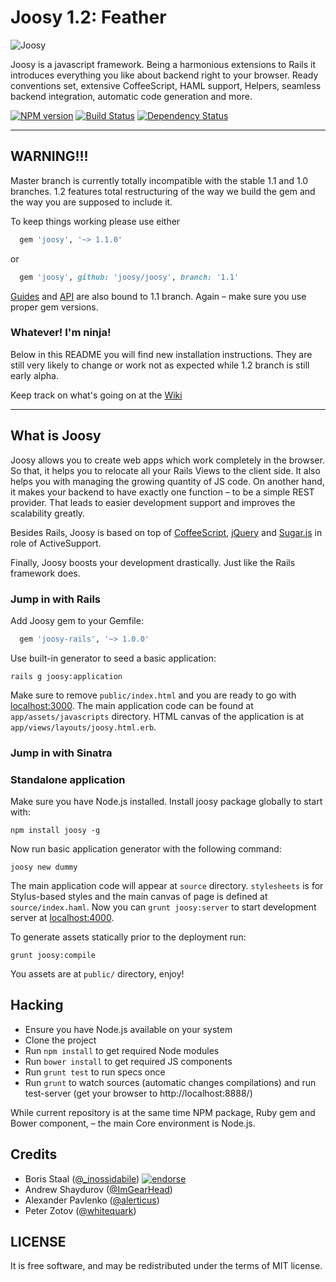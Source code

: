 # Joosy 1.2: Feather

![Joosy](http://f.cl.ly/items/2N2J453J2B353F1A0t0I/joocy1.1.png)

Joosy is a javascript framework. Being a harmonious extensions to Rails it introduces everything you like about backend right to your browser. Ready conventions set, extensive CoffeeScript, HAML support, Helpers, seamless backend integration, automatic code generation and more.

[![NPM version](https://badge.fury.io/js/joosy.png)](http://badge.fury.io/js/joosy)
[![Build Status](https://travis-ci.org/joosy/joosy.png)](https://travis-ci.org/joosy/joosy)
[![Dependency Status](https://gemnasium.com/joosy/joosy.png)](https://gemnasium.com/joosy/joosy)

---

## WARNING!!!

Master branch is currently totally incompatible with the stable 1.1 and 1.0 branches. 1.2 features
total restructuring of the way we build the gem and the way you are supposed to include it.

To keep things working please use either

```ruby
  gem 'joosy', '~> 1.1.0'
```

or

```ruby
  gem 'joosy', github: 'joosy/joosy', branch: '1.1'
```

[Guides](http://guides.joosy.ws/) and [API](http://api.joosy.ws/) are also bound to 1.1 branch.
Again – make sure you use proper gem versions.

### Whatever! I'm ninja!

Below in this README you will find new installation instructions. They are still very likely
to change or work not as expected while 1.2 branch is still early alpha.

Keep track on what's going on at the [Wiki](https://github.com/joosy/joosy/wiki#12-feather)

---

## What is Joosy

Joosy allows you to create web apps which work completely in the browser. So that, it helps you to relocate all your Rails Views to the client side. It also helps you with managing the growing quantity of JS code. On another hand, it makes your backend to have exactly one function – to be a simple REST provider. That leads to easier development support and improves the scalability greatly.

Besides Rails, Joosy is based on top of [CoffeeScript](http://coffeescript.org/), [jQuery](http://jquery.com/) and [Sugar.js](http://sugarjs.com/) in role of ActiveSupport.

Finally, Joosy boosts your development drastically. Just like the Rails framework does.

### Jump in with Rails

Add Joosy gem to your Gemfile:

```ruby
  gem 'joosy-rails', '~> 1.0.0'
```

Use built-in generator to seed a basic application:

    rails g joosy:application

Make sure to remove `public/index.html` and you are ready to go with [localhost:3000](http://localhost:3000/). The main application code can be found at `app/assets/javascripts` directory. HTML canvas of the application is at `app/views/layouts/joosy.html.erb`.

### Jump in with Sinatra

### Standalone application

Make sure you have Node.js installed. Install joosy package globally to start with:

    npm install joosy -g

Now run basic application generator with the following command:

    joosy new dummy

The main application code will appear at `source` directory. `stylesheets` is for Stylus-based styles and the main canvas of page is defined at `source/index.haml`. Now you can `grunt joosy:server` to start development server at [localhost:4000](http://localhost:4000/).

To generate assets statically prior to the deployment run:

    grunt joosy:compile

You assets are at `public/` directory, enjoy!

## Hacking

  * Ensure you have Node.js available on your system
  * Clone the project
  * Run `npm install` to get required Node modules
  * Run `bower install` to get required JS components
  * Run `grunt test` to run specs once
  * Run `grunt` to watch sources (automatic changes compilations) and run test-server (get your browser to http://localhost:8888/)

While current repository is at the same time NPM package, Ruby gem and Bower component, – the main Core
environment is Node.js.

## Credits

* Boris Staal ([@_inossidabile](http://twitter.com/#!/_inossidabile)) [![endorse](http://api.coderwall.com/inossidabile/endorsecount.png)](http://coderwall.com/inossidabile)
* Andrew Shaydurov ([@ImGearHead](http://twitter.com/#!/ImGearHead))
* Alexander Pavlenko ([@alerticus](http://twitter.com/#!/alerticus))
* Peter Zotov ([@whitequark](http://twitter.com/#!/whitequark))

## LICENSE

It is free software, and may be redistributed under the terms of MIT license.